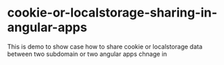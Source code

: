 # cookie-or-localstorage-sharing-in-angular-apps

This is demo to show case how to share cookie or localstorage data between two subdomain or two angular apps
chnage in

